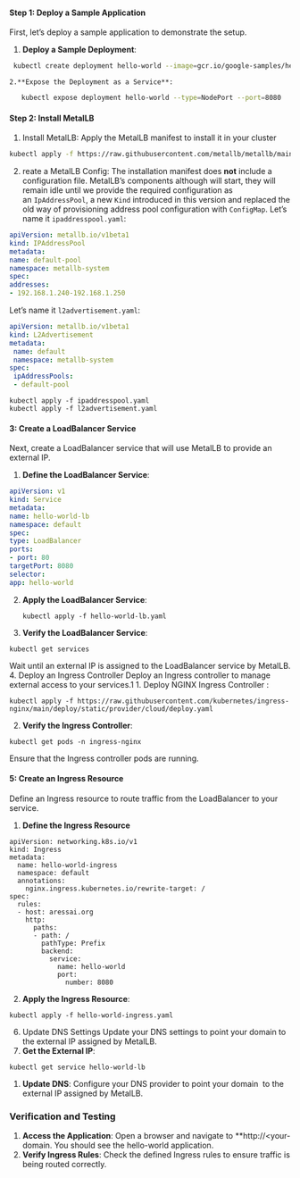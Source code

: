 #### Step 1: Deploy a Sample Application

First, let’s deploy a sample application to demonstrate the setup.

1. **Deploy a Sample Deployment**:

```bash
 kubectl create deployment hello-world --image=gcr.io/google-samples/hello-app:1.0
```
    2.**Expose the Deployment as a Service**:
    
```bash
   kubectl expose deployment hello-world --type=NodePort --port=8080
```
#### Step 2: Install MetalLB
 1. Install MetalLB: Apply the MetalLB manifest to install it in your cluster
 ```bash
 kubectl apply -f https://raw.githubusercontent.com/metallb/metallb/main/manifests/metallb.yaml
```


 2. reate a MetalLB Config: The installation manifest does **not** include a configuration file. MetalLB’s components although will start, they will remain idle until we provide the required configuration as an `IpAddressPool`, a new `Kind` introduced in this version and replaced the old way of provisioning address pool configuration with `ConfigMap`.
    Let’s name it `ipaddresspool.yaml`:
```yaml
apiVersion: metallb.io/v1beta1  
kind: IPAddressPool  
metadata:  
name: default-pool  
namespace: metallb-system  
spec:  
addresses:  
- 192.168.1.240-192.168.1.250
```
 Let’s name it `l2advertisement.yaml`:
 ```yaml
apiVersion: metallb.io/v1beta1
kind: L2Advertisement
metadata:
  name: default
  namespace: metallb-system
spec:
  ipAddressPools:
  - default-pool
```

```
kubectl apply -f ipaddresspool.yaml
kubectl apply -f l2advertisement.yaml
```

#### 3: Create a LoadBalancer Service

Next, create a LoadBalancer service that will use MetalLB to provide an external IP.
1. **Define the LoadBalancer Service**:
```yml
apiVersion: v1
kind: Service
metadata:
name: hello-world-lb
namespace: default
spec:
type: LoadBalancer
ports:
- port: 80
targetPort: 8080
selector:
app: hello-world
```

2. **Apply the LoadBalancer Service**:
    
    ```
    kubectl apply -f hello-world-lb.yaml
   ```

    
3. **Verify the LoadBalancer Service**:
    
```
kubectl get services
```
   
   Wait until an external IP is assigned to the LoadBalancer service by MetalLB.
4.  Deploy an Ingress Controller
Deploy an Ingress controller to manage external access to your services.1
    1.  Deploy NGINX Ingress Controller :

```
kubectl apply -f https://raw.githubusercontent.com/kubernetes/ingress-nginx/main/deploy/static/provider/cloud/deploy.yaml
```
 2. **Verify the Ingress Controller**:
 ```
 kubectl get pods -n ingress-nginx
```
Ensure that the Ingress controller pods are running.
#### 5: Create an Ingress Resource
Define an Ingress resource to route traffic from the LoadBalancer to your service.
  1. **Define the Ingress Resource**
```
apiVersion: networking.k8s.io/v1
kind: Ingress
metadata:
  name: hello-world-ingress
  namespace: default
  annotations:
    nginx.ingress.kubernetes.io/rewrite-target: /
spec:
  rules:
  - host: aressai.org
    http:
      paths:
      - path: /
        pathType: Prefix
        backend:
          service:
            name: hello-world
            port:
              number: 8080
```

2. **Apply the Ingress Resource**:
```
kubectl apply -f hello-world-ingress.yaml
```

 6. Update DNS Settings
Update your DNS settings to point your domain to the external IP assigned by MetalLB.
7. **Get the External IP**:
```
kubectl get service hello-world-lb
```

1. **Update DNS**: Configure your DNS provider to point your domain  to the external IP assigned by MetalLB.

### Verification and Testing

1. **Access the Application**: Open a browser and navigate to **http://<your-domain. You should see the hello-world application.
2. **Verify Ingress Rules**: Check the defined Ingress rules to ensure traffic is being routed correctly.

